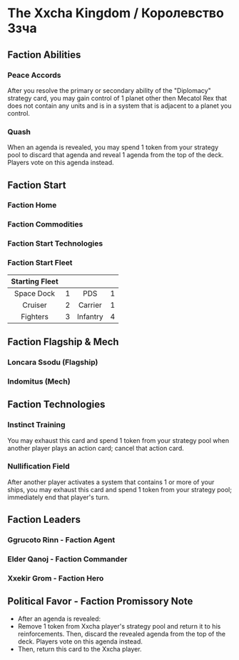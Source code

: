 # The Xxcha Kingdom / Королевство Ззча

## Faction Abilities
### Peace Accords
After you resolve the primary or secondary ability of the "Diplomacy" strategy card, you may gain control of 1 planet other then Mecatol Rex that does not contain any units and is in a system that is adjacent to a planet you control.
### Quash
When an agenda is revealed, you may spend 1 token from your strategy pool to discard that agenda and reveal 1 agenda from the top of the deck. Players vote on this agenda instead.

## Faction Start
### Faction Home
### Faction Commodities
### Faction Start Technologies
### Faction Start Fleet

| Starting Fleet | | | |
|:---:|:---:|:---:|:---:|
| Space Dock | 1 | PDS | 1 |
| Cruiser | 2 | Carrier | 1 |
| Fighters | 3 | Infantry | 4 |

## Faction Flagship & Mech
### Loncara Ssodu (Flagship)
### Indomitus (Mech)

## Faction Technologies
### Instinct Training
You may exhaust this card and spend 1 token from your strategy pool when another player plays an action card; cancel that action card.
### Nullification Field
After another player activates a system that contains 1 or more of your ships, you may exhaust this card and spend 1 token from your strategy pool; immediately end that player's turn.

## Faction Leaders
### Ggrucoto Rinn - Faction Agent
### Elder Qanoj - Faction Commander
### Xxekir Grom - Faction Hero

## Political Favor - Faction Promissory Note
* After an agenda is revealed:
* Remove 1 token from Xxcha player's strategy pool and return it to his reinforcements. Then, discard the revealed agenda from the top of the deck. Players vote on this agenda instead.
* Then, return this card to the Xxcha player.
